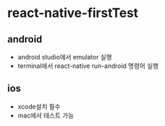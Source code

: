 # react-native-firstTest

## android
- android studio에서 emulator 실행
- terminal에서 react-native run-android 명령어 실행

## ios
- xcode설치 필수
- mac에서 테스트 가능
